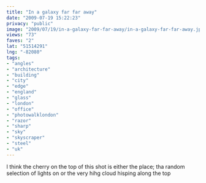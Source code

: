 ```yaml
---
title: "In a galaxy far far away"
date: "2009-07-19 15:22:23"
privacy: "public"
image: "2009/07/19/in-a-galaxy-far-far-away/in-a-galaxy-far-far-away.jpg"
views: "73"
faves: "2"
lat: "51514291"
lng: "-82080"
tags:
- "angles"
- "architecture"
- "building"
- "city"
- "edge"
- "england"
- "glass"
- "london"
- "office"
- "photowalklondon"
- "razor"
- "sharp"
- "sky"
- "skyscraper"
- "steel"
- "uk"
---
```

I think the cherry on the top of this shot is either the place; tha random selection of lights on or the very hihg cloud hisping along the top<a href="/photos/2009/07/20/in-a-galaxy-far-far-away" rel="nofollow"></a>
